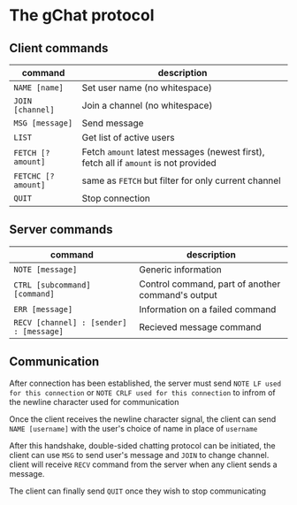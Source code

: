 # The gChat protocol
## Client commands
| command | description |
| --- | --- |
| `NAME [name]` | Set user name (no whitespace) |
| `JOIN [channel]` | Join a channel (no whitespace) |
| `MSG [message]` | Send message |
| `LIST` | Get list of active users |
| `FETCH [?amount]` | Fetch `amount` latest messages (newest first), fetch all if `amount` is not provided |
| `FETCHC [?amount]` | same as `FETCH` but filter for only current channel |
| `QUIT` | Stop connection |

## Server commands
| command | description |
| --- | --- |
| `NOTE [message]` | Generic information |
| `CTRL [subcommand] [command]` | Control command, part of another command's output |
| `ERR [message]` | Information on a failed command |
| `RECV [channel] : [sender] : [message]` | Recieved message command |

## Communication
After connection has been established, the server must send `NOTE LF used for this connection` or `NOTE CRLF used for this connection` to infrom of the newline character used for communication

Once the client receives the newline character signal, the client can send `NAME [username]` with the user's choice of name in place of `username`

After this handshake, double-sided chatting protocol can be initiated, the client can use `MSG` to send user's message and `JOIN` to change channel. client will receive `RECV` command from the server when any client sends a message.

The client can finally send `QUIT` once they wish to stop communicating